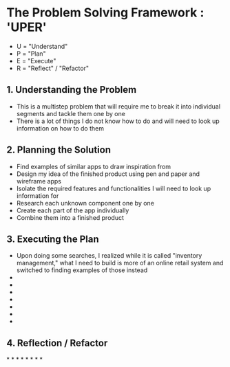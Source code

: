 <h1>The Problem Solving Framework : 'UPER'</h1>

* U = "Understand"
* P = "Plan"
* E = "Execute"
* R = "Reflect" / "Refactor"

<h2>1. Understanding the Problem</h2>

* This is a multistep problem that will require me to break it into individual segments and tackle them one by one
* There is a lot of things I do not know how to do and will need to look up information on how to do them

<h2>
    2. Planning the Solution
</h2>

* Find examples of similar apps to draw inspiration from
* Design my idea of the finished product using pen and paper and wireframe apps
* Isolate the required features and functionalities I will need to look up information for
* Research each unknown component one by one
* Create each part of the app individually
* Combine them into a finished product

<h2>
    3. Executing the Plan
</h2>

* Upon doing some searches, I realized while it is called "inventory management," what I need to build is more of an online retail system and switched to finding examples of those instead
*
*
*
*
*
*
*
<h2>
    4. Reflection / Refactor
</h2>
*
*
*
*
*
*
*
*